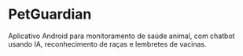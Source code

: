 # PetGuardian
Aplicativo Android para monitoramento de saúde animal, com chatbot usando IA, reconhecimento de raças e lembretes de vacinas.
